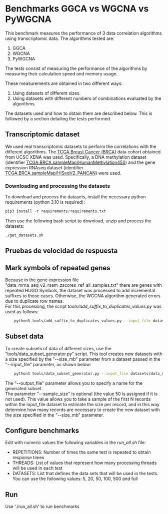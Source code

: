 # Benchmarks GGCA vs WGCNA vs PyWGCNA

This benchmark measures the performance of 3 data correlation algorithms using transcriptomic data.
The algorithms tested are:

1. GGCA
2. WGCNA
3. PyWGCNA

The tests consist of measuring the performance of the algorithms by measuring their calculation speed and memory usage.

These measurements are obtained in two different ways:

1. Using datasets of different sizes.
2. Using datasets with different numbers of combinations evaluated by the algorithms.

The datasets used and how to obtain them are described below. This is followed by a section detailing the tests performed.

## Transcriptomic dataset

We used real transcriptomic datasets to perform the correlations with the different algorithms. The [TCGA Breast Cancer (BRCA)](https://xenabrowser.net/datapages/?cohort=TCGA%20Breast%20Cancer%20(BRCA)&removeHub=https%3A%2F%2Fxena.treehouse.gi.ucsc.edu%3A443) data cohort obtained from UCSC XENA was used.
Specifically, a DNA methylation dataset (identifier [TCGA.BRCA.sampleMap/HumanMethylation450](https://xenabrowser.net/datapages/?dataset=TCGA.BRCA.sampleMap%2FHumanMethylation450&host=https%3A%2F%2Ftcga.xenahubs.net&removeHub=https%3A%2F%2Fxena.treehouse.gi.ucsc.edu%3A443)) and the gene expression RNAseq dataset (identifier [TCGA.BRCA.sampleMap/HiSeqV2_PANCAN](https://xenabrowser.net/datapages/?dataset=TCGA.BRCA.sampleMap%2FHiSeqV2_PANCAN&host=https%3A%2F%2Ftcga.xenahubs.net&removeHub=https%3A%2F%2Fxena.treehouse.gi.ucsc.edu%3A443)) were used.

### Downloading and processing the datasets

To download and process the datasets, install the necessary python requirements (python 3.10 is required):  

``` python
pip3 install -r requirements/requirements.txt
```

Then use the following bash script to download, unzip and process the datasets:

``` bash
./get_datasets.sh
```

## Pruebas de velocidad de respuesta

## Mark symbols of repeated genes

Because in the gene expression file "data_mrna_seq_v2_rsem_zscores_ref_all_samples.txt" there are genes with repeated HUGO Symbols, the dataset was processed to add incremental suffixes to those cases. Otherwise, the WGCNA algorithm generated errors due to duplicate row names.  
For this processing, the script *tools/add_suffix_to_duplicates_values.py* was used as follows:

``` bash
    python3 tools/add_suffix_to_duplicates_values.py --input_file datasets/data_mrna_seq_v2_rsem_zscores_ref_all_samples.txt --output_file datasets/data_mrna_seq_v2_rsem_zscores_ref_all_samples_repaired.txt
```

## Subset data

To create subsets of data of different sizes, use the "tools/data_subset_generator.py" script. This tool creates new datasets with a size specified by the "--size_mb" parameter from a dataset passed in the "--input_file" parameter, as shown below:  

``` bash
    python3 tools/data_subset_generator.py --input_file datasets/data_mrna_seq_v2_rsem_zscores_ref_all_samples_repaired.txt --output_file datasets/ejemplo_50mb.tsv --size_mb 50 --sample_size 10
```

The "--output_file" parameter allows you to specify a name for the generated subset.  
The parameter "--sample_size" is optional (the value 50 is assigned if it is not used). This value allows you to take a sample of the first N records within the input_file dataset to estimate the size per record, and in this way determine how many records are necessary to create the new dataset with the size specified in the "--size_mb" parameter.  

## Configure benchmarks

Edit with numeric values the following variables in the *run_all.sh* file:

- REPETITIONS: Number of times the same test is repeated to obtain response times
- THREADS: List of values ​​that represent how many processing threads will be used in each test
- DATASETS: List that defines the data sets that will be used in the tests. You can use the following values: 5, 20, 50, 100, 500 and full

## Run

Use './run_all.sh' to run benchmarks
